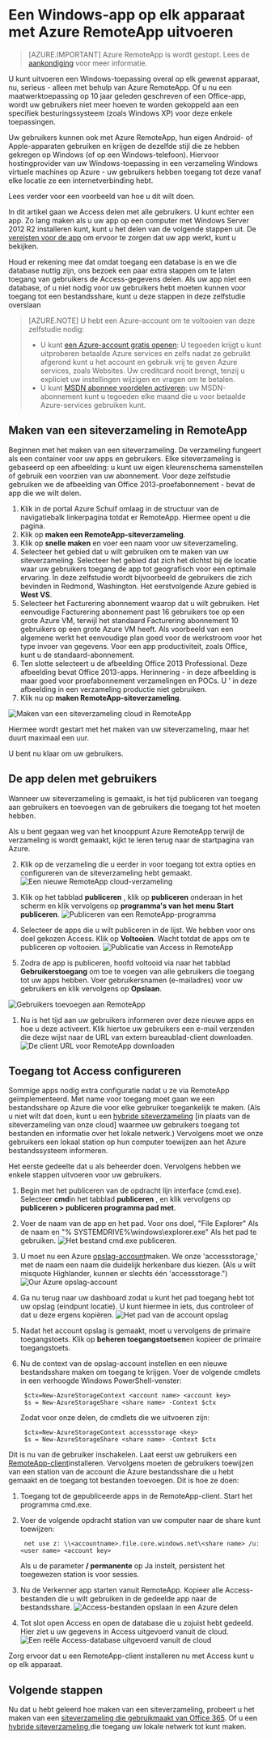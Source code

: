 <properties
   pageTitle="Het uitvoeren van een Windows-app op elk apparaat met Azure RemoteApp | Microsoft Azure"
   description="Informatie over het delen van een Windows-app met uw gebruikers met behulp van Azure RemoteApp."
   services="remoteapp"
   documentationCenter=""
   authors="lizap"
   manager="mbaldwin"
   editor=""/>

<tags
   ms.service="remoteapp"
   ms.devlang="na"
   ms.topic="hero-article"
   ms.tgt_pltfrm="na"
   ms.workload="compute"
   ms.date="08/15/2016"
   ms.author="elizapo"/>

# <a name="run-any-windows-app-on-any-device-with-azure-remoteapp"></a>Een Windows-app op elk apparaat met Azure RemoteApp uitvoeren

> [AZURE.IMPORTANT]
> Azure RemoteApp is wordt gestopt. Lees de [aankondiging](https://go.microsoft.com/fwlink/?linkid=821148) voor meer informatie.

U kunt uitvoeren een Windows-toepassing overal op elk gewenst apparaat, nu, serieus - alleen met behulp van Azure RemoteApp. Of u nu een maatwerktoepassing op 10 jaar geleden geschreven of een Office-app, wordt uw gebruikers niet meer hoeven te worden gekoppeld aan een specifiek besturingssysteem (zoals Windows XP) voor deze enkele toepassingen.

Uw gebruikers kunnen ook met Azure RemoteApp, hun eigen Android- of Apple-apparaten gebruiken en krijgen de dezelfde stijl die ze hebben gekregen op Windows (of op een Windows-telefoon). Hiervoor hostingprovider van uw Windows-toepassing in een verzameling Windows virtuele machines op Azure - uw gebruikers hebben toegang tot deze vanaf elke locatie ze een internetverbinding hebt. 

Lees verder voor een voorbeeld van hoe u dit wilt doen.

In dit artikel gaan we Access delen met alle gebruikers. U kunt echter een app. Zo lang maken als u uw app op een computer met Windows Server 2012 R2 installeren kunt, kunt u het delen van de volgende stappen uit. De [vereisten voor de app](remoteapp-appreqs.md) om ervoor te zorgen dat uw app werkt, kunt u bekijken.

Houd er rekening mee dat omdat toegang een database is en we die database nuttig zijn, ons bezoek een paar extra stappen om te laten toegang van gebruikers de Access-gegevens delen. Als uw app niet een database, of u niet nodig voor uw gebruikers hebt moeten kunnen voor toegang tot een bestandsshare, kunt u deze stappen in deze zelfstudie overslaan

> [AZURE.NOTE] <a name="note"></a>U hebt een Azure-account om te voltooien van deze zelfstudie nodig:
> - U kunt [een Azure-account gratis openen](https://azure.microsoft.com/free/?WT.mc_id=A261C142F): U tegoeden krijgt u kunt uitproberen betaalde Azure services en zelfs nadat ze gebruikt afgerond kunt u het account en gebruik vrij te geven Azure services, zoals Websites. Uw creditcard nooit brengt, tenzij u expliciet uw instellingen wijzigen en vragen om te betalen.
> - U kunt [MSDN abonnee voordelen activeren](https://azure.microsoft.com/pricing/member-offers/msdn-benefits-details/?WT.mc_id=A261C142F): uw MSDN-abonnement kunt u tegoeden elke maand die u voor betaalde Azure-services gebruiken kunt.


## <a name="create-a-collection-in-remoteapp"></a>Maken van een siteverzameling in RemoteApp

Beginnen met het maken van een siteverzameling. De verzameling fungeert als een container voor uw apps en gebruikers. Elke siteverzameling is gebaseerd op een afbeelding: u kunt uw eigen kleurenschema samenstellen of gebruik een voorzien van uw abonnement. Voor deze zelfstudie gebruiken we de afbeelding van Office 2013-proefabonnement - bevat de app die we wilt delen.

1. Klik in de portal Azure Schuif omlaag in de structuur van de navigatiebalk linkerpagina totdat er RemoteApp. Hiermee opent u die pagina.
2. Klik op **maken een RemoteApp-siteverzameling**.
3. Klik op **snelle maken** en voer een naam voor uw siteverzameling.
4. Selecteer het gebied dat u wilt gebruiken om te maken van uw siteverzameling. Selecteer het gebied dat zich het dichtst bij de locatie waar uw gebruikers toegang de app tot geografisch voor een optimale ervaring. In deze zelfstudie wordt bijvoorbeeld de gebruikers die zich bevinden in Redmond, Washington. Het eerstvolgende Azure gebied is **West VS**.
5. Selecteer het Facturering abonnement waarop dat u wilt gebruiken. Het eenvoudige Facturering abonnement past 16 gebruikers toe op een grote Azure VM, terwijl het standaard Facturering abonnement 10 gebruikers op een grote Azure VM heeft. Als voorbeeld van een algemene werkt het eenvoudige plan goed voor de werkstroom voor het type invoer van gegevens. Voor een app productiviteit, zoals Office, kunt u de standaard-abonnement.
6. Ten slotte selecteert u de afbeelding Office 2013 Professional. Deze afbeelding bevat Office 2013-apps. Herinnering - in deze afbeelding is maar goed voor proefabonnement verzamelingen en POCs. U ' in deze afbeelding in een verzameling productie niet gebruiken.
7. Klik nu op **maken RemoteApp-siteverzameling**.

![Maken van een siteverzameling cloud in RemoteApp](./media/remoteapp-anyapp/ra-anyappcreatecollection.png)

Hiermee wordt gestart met het maken van uw siteverzameling, maar het duurt maximaal een uur.

U bent nu klaar om uw gebruikers.

## <a name="share-the-app-with-users"></a>De app delen met gebruikers

Wanneer uw siteverzameling is gemaakt, is het tijd publiceren van toegang aan gebruikers en toevoegen van de gebruikers die toegang tot het moeten hebben.

Als u bent gegaan weg van het knooppunt Azure RemoteApp terwijl de verzameling is wordt gemaakt, kijkt te leren terug naar de startpagina van Azure.

2. Klik op de verzameling die u eerder in voor toegang tot extra opties en configureren van de siteverzameling hebt gemaakt.
![Een nieuwe RemoteApp cloud-verzameling](./media/remoteapp-anyapp/ra-anyappcollection.png)
3. Klik op het tabblad **publiceren** , klik op **publiceren** onderaan in het scherm en klik vervolgens op **programma's van het menu Start publiceren**.
![Publiceren van een RemoteApp-programma](./media/remoteapp-anyapp/ra-anyapppublish.png)
4. Selecteer de apps die u wilt publiceren in de lijst. We hebben voor ons doel gekozen Access. Klik op **Voltooien**. Wacht totdat de apps om te publiceren op voltooien.
![Publicatie van Access in RemoteApp](./media/remoteapp-anyapp/ra-anyapppublishaccess.png)


1. Zodra de app is publiceren, hoofd voltooid via naar het tabblad **Gebruikerstoegang** om toe te voegen van alle gebruikers die toegang tot uw apps hebben. Voer gebruikersnamen (e-mailadres) voor uw gebruikers en klik vervolgens op **Opslaan**.

![Gebruikers toevoegen aan RemoteApp](./media/remoteapp-anyapp/ra-anyappaddusers.png)


1. Nu is het tijd aan uw gebruikers informeren over deze nieuwe apps en hoe u deze activeert. Klik hiertoe uw gebruikers een e-mail verzenden die deze wijst naar de URL van extern bureaublad-client downloaden.
![De client URL voor RemoteApp downloaden](./media/remoteapp-anyapp/ra-anyappurl.png)

## <a name="configure-access-to-access"></a>Toegang tot Access configureren

Sommige apps nodig extra configuratie nadat u ze via RemoteApp geïmplementeerd. Met name voor toegang moet gaan we een bestandsshare op Azure die voor elke gebruiker toegankelijk te maken. (Als u niet wilt dat doen, kunt u een [hybride siteverzameling](remoteapp-create-hybrid-deployment.md) [in plaats van de siteverzameling van onze cloud] waarmee uw gebruikers toegang tot bestanden en informatie over het lokale netwerk.) Vervolgens moet we onze gebruikers een lokaal station op hun computer toewijzen aan het Azure bestandssysteem informeren.

Het eerste gedeelte dat u als beheerder doen. Vervolgens hebben we enkele stappen uitvoeren voor uw gebruikers.

1. Begin met het publiceren van de opdracht lijn interface (cmd.exe). Selecteer **cmd**in het tabblad **publiceren** , en klik vervolgens op **publiceren > publiceren programma pad met**.
2. Voer de naam van de app en het pad. Voor ons doel, "File Explorer" Als de naam en "% SYSTEMDRIVE%\windows\explorer.exe" Als het pad te gebruiken.
![Het bestand cmd.exe publiceren.](./media/remoteapp-anyapp/ra-publishcmd.png)
3. U moet nu een Azure [opslag-account](../storage/storage-create-storage-account.md)maken. We onze 'accessstorage,' met de naam een naam die duidelijk herkenbare dus kiezen. (Als u wilt misquote Highlander, kunnen er slechts één 'accessstorage.") ![Our Azure opslag-account](./media/remoteapp-anyapp/ra-anyappazurestorage.png)
4. Ga nu terug naar uw dashboard zodat u kunt het pad toegang hebt tot uw opslag (eindpunt locatie). U kunt hiermee in iets, dus controleer of dat u deze ergens kopiëren.
![Het pad van de account opslag](./media/remoteapp-anyapp/ra-anyappstoragelocation.png)
5. Nadat het account opslag is gemaakt, moet u vervolgens de primaire toegangstoets. Klik op **beheren toegangstoetsen**en kopieer de primaire toegangstoets.
6. Nu de context van de opslag-account instellen en een nieuwe bestandsshare maken om toegang te krijgen. Voer de volgende cmdlets in een verhoogde Windows PowerShell-venster:

        $ctx=New-AzureStorageContext <account name> <account key>
        $s = New-AzureStorageShare <share name> -Context $ctx

    Zodat voor onze delen, de cmdlets die we uitvoeren zijn:

        $ctx=New-AzureStorageContext accessstorage <key>
        $s = New-AzureStorageShare <share name> -Context $ctx


Dit is nu van de gebruiker inschakelen. Laat eerst uw gebruikers een [RemoteApp-client](remoteapp-clients.md)installeren. Vervolgens moeten de gebruikers toewijzen van een station van de account die Azure bestandsshare die u hebt gemaakt en de toegang tot bestanden toevoegen. Dit is hoe ze doen:

1. Toegang tot de gepubliceerde apps in de RemoteApp-client. Start het programma cmd.exe.
2. Voer de volgende opdracht station van uw computer naar de share kunt toewijzen:

        net use z: \\<accountname>.file.core.windows.net\<share name> /u:<user name> <account key>

    Als u de parameter **/ permanente** op Ja instelt, persistent het toegewezen station is voor sessies.
1. Nu de Verkenner app starten vanuit RemoteApp. Kopieer alle Access-bestanden die u wilt gebruiken in de gedeelde app naar de bestandsshare.
![Access-bestanden opslaan in een Azure delen](./media/remoteapp-anyapp/ra-anyappuseraccess.png)
1. Tot slot open Access en open de database die u zojuist hebt gedeeld. Hier ziet u uw gegevens in Access uitgevoerd vanuit de cloud.
![Een reële Access-database uitgevoerd vanuit de cloud](./media/remoteapp-anyapp/ra-anyapprunningaccess.png)

Zorg ervoor dat u een RemoteApp-client installeren nu met Access kunt u op elk apparaat.

<!--Every topic should have next steps and links to the next logical set of content to keep the customer engaged-->
## <a name="next-steps"></a>Volgende stappen

Nu dat u hebt geleerd hoe maken van een siteverzameling, probeert u het maken van een [siteverzameling die gebruikmaakt van Office 365](remoteapp-tutorial-o365anywhere.md). Of u een [hybride siteverzameling ](remoteapp-create-hybrid-deployment.md)die toegang uw lokale netwerk tot kunt maken.

<!--Image references-->
 
